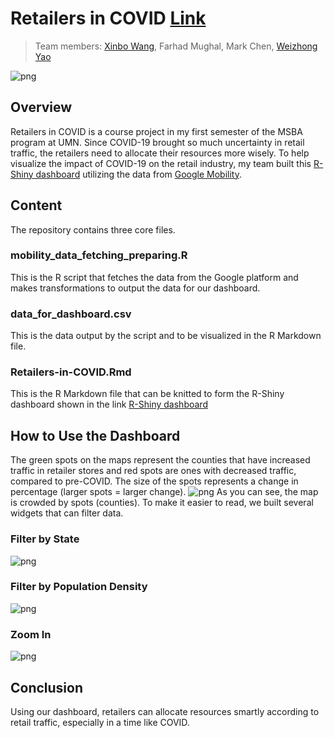 # Retailers in COVID [Link](https://xinbo-wang.shinyapps.io/Retailers-in-COVID/) 
>Team members: [Xinbo Wang](https://github.com/xinbo-hubert-wang), Farhad Mughal, Mark Chen, [Weizhong Yao](https://github.com/WeizhongYao)

![png](https://github.com/xinbo-hubert-wang/shiny-Retailers-in-COVID/blob/main/Dashboard%20-%20Main.png)

## Overview
Retailers in COVID is a course project in my first semester of the MSBA program at UMN. 
Since COVID-19 brought so much uncertainty in retail traffic, the retailers need to allocate their resources more wisely.
To help visualize the impact of COVID-19 on the retail industry, my team built this [R-Shiny dashboard](https://xinbo-wang.shinyapps.io/Retailers-in-COVID/) 
utilizing the data from [Google Mobility](https://www.google.com/covid19/mobility).



## Content
The repository contains three core files.
### mobility_data_fetching_preparing.R
This is the R script that fetches the data from the Google platform and makes transformations to output the data for our dashboard.

### data_for_dashboard.csv
This is the data output by the script and to be visualized in the R Markdown file.

### Retailers-in-COVID.Rmd
This is the R Markdown file that can be knitted to form the R-Shiny dashboard shown in the link [R-Shiny dashboard](https://xinbo-wang.shinyapps.io/Retailers-in-COVID/) 

## How to Use the Dashboard
The green spots on the maps represent the counties that have increased traffic in retailer stores and red spots are ones with decreased traffic, compared to pre-COVID. 
The size of the spots represents a change in percentage (larger spots = larger change).
![png](https://github.com/xinbo-hubert-wang/shiny-Retailers-in-COVID/blob/main/Dashboard%20-%20Main.png)
As you can see, the map is crowded by spots (counties). To make it easier to read, we built several widgets that can filter data.
### Filter by State
![png](https://github.com/xinbo-hubert-wang/shiny-Retailers-in-COVID/blob/main/Dashboard%20-%20CA.png)
### Filter by Population Density
![png](https://github.com/xinbo-hubert-wang/shiny-Retailers-in-COVID/blob/main/Dashboard%20-%20Density.png)
### Zoom In
![png](https://github.com/xinbo-hubert-wang/shiny-Retailers-in-COVID/blob/main/Dashboard%20-%20Zoom-In.png)

## Conclusion
Using our dashboard, retailers can allocate resources smartly according to retail traffic, especially in a time like COVID.
